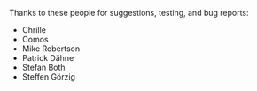 Thanks to these people for suggestions, testing, and bug reports:

- Chrille
- Comos
- Mike Robertson
- Patrick Dähne
- Stefan Both
- Steffen Görzig
